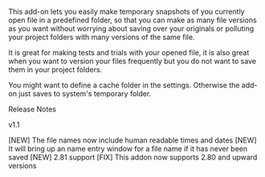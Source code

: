 
This add-on lets you easily make temporary snapshots of you currently open file in a predefined folder, so that you can make as many file versions as you want without worrying about saving over your originals or polluting your project folders with many versions of the same file. 

It is great for making tests and  trials with your opened file, it is also great when you want to version your files frequently but you do not want to save them in your project folders.

You might want to define a cache folder in the settings. Otherwise the add-on just saves to system's temporary folder.

Release Notes

v1.1

[NEW] The file names now include human readable times and dates
[NEW] It will bring up an name entry window for a file name if it has never been saved
[NEW] 2.81 support
[FIX] This addon now supports 2.80 and upward versions
